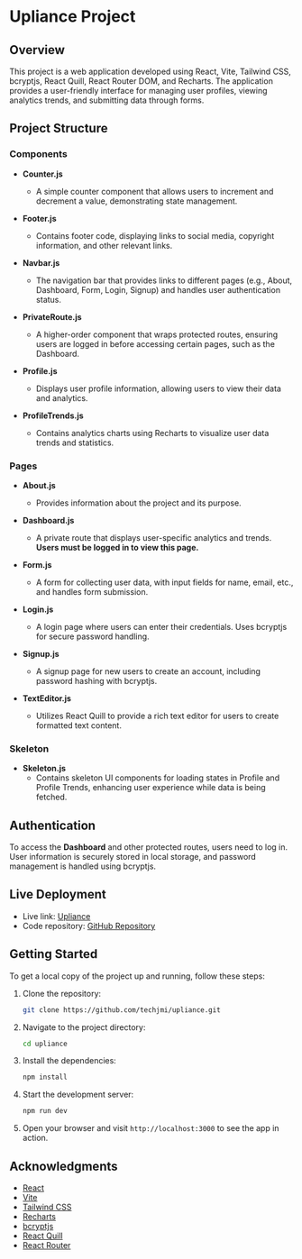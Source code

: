 
# Upliance Project

## Overview
This project is a web application developed using React, Vite, Tailwind CSS, bcryptjs, React Quill, React Router DOM, and Recharts. The application provides a user-friendly interface for managing user profiles, viewing analytics trends, and submitting data through forms.

## Project Structure

### Components
- **Counter.js**
  - A simple counter component that allows users to increment and decrement a value, demonstrating state management.

- **Footer.js**
  - Contains footer code, displaying links to social media, copyright information, and other relevant links.

- **Navbar.js**
  - The navigation bar that provides links to different pages (e.g., About, Dashboard, Form, Login, Signup) and handles user authentication status.

- **PrivateRoute.js**
  - A higher-order component that wraps protected routes, ensuring users are logged in before accessing certain pages, such as the Dashboard.

- **Profile.js**
  - Displays user profile information, allowing users to view their data and analytics.

- **ProfileTrends.js**
  - Contains analytics charts using Recharts to visualize user data trends and statistics.

### Pages
- **About.js**
  - Provides information about the project and its purpose.

- **Dashboard.js**
  - A private route that displays user-specific analytics and trends. **Users must be logged in to view this page.**

- **Form.js**
  - A form for collecting user data, with input fields for name, email, etc., and handles form submission.

- **Login.js**
  - A login page where users can enter their credentials. Uses bcryptjs for secure password handling.

- **Signup.js**
  - A signup page for new users to create an account, including password hashing with bcryptjs.

- **TextEditor.js**
  - Utilizes React Quill to provide a rich text editor for users to create formatted text content.

### Skeleton
- **Skeleton.js**
  - Contains skeleton UI components for loading states in Profile and Profile Trends, enhancing user experience while data is being fetched.

## Authentication
To access the **Dashboard** and other protected routes, users need to log in. User information is securely stored in local storage, and password management is handled using bcryptjs.

## Live Deployment
- Live link: [Upliance](https://upliance-om55.onrender.com/)
- Code repository: [GitHub Repository](https://github.com/techjmi/upliance)

## Getting Started
To get a local copy of the project up and running, follow these steps:

1. Clone the repository:
   ```bash
   git clone https://github.com/techjmi/upliance.git
   ```
2. Navigate to the project directory:
   ```bash
   cd upliance
   ```
3. Install the dependencies:
   ```bash
   npm install
   ```
4. Start the development server:
   ```bash
   npm run dev
   ```
5. Open your browser and visit `http://localhost:3000` to see the app in action.

## Acknowledgments
- [React](https://reactjs.org/)
- [Vite](https://vitejs.dev/)
- [Tailwind CSS](https://tailwindcss.com/)
- [Recharts](https://recharts.org/en-US/)
- [bcryptjs](https://github.com/dcodeIO/bcrypt.js)
- [React Quill](https://github.com/zenoamaro/react-quill)
- [React Router](https://reactrouter.com/)



